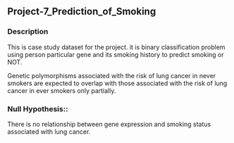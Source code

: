 ## Project-7_Prediction_of_Smoking
### Description
This is case study dataset for the  project.
it is binary classification problem using person particular gene and its smoking history to predict smoking or NOT.

Genetic polymorphisms associated with the risk of lung cancer in never smokers are expected to overlap with those associated with the risk of lung cancer in ever smokers only partially.
### Null Hypothesis:: 
There is no relationship between gene expression and smoking status associated with lung cancer.

